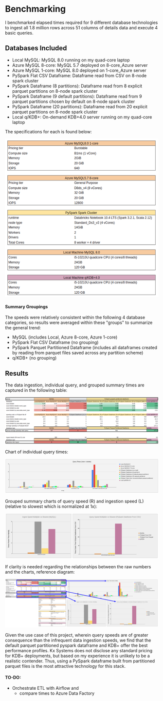 # Benchmarking

I benchmarked elapsed times required for 9 different database technologies to ingest all 1.8 million rows across 51 columns of details data and execute 4 basic queries.

## Databases Included

 - Local MySQL: MySQL 8.0 running on my quad-core laptop  
 - Azure MySQL 8-core: MySQL 5.7 deployed on 8-core_Azure server  
 - Azure MySQL 1-core: MySQL 8.0 deployed on 1-core_Azure server  
 - PySpark Flat CSV Dataframe: Dataframe read from CSV on 8-node spark cluster  
 - PySpark Dataframe (8 partitions): Dataframe read from 8 explicit parquet partitions on 8-node spark cluster  
 - PySpark Dataframe (9 default partitions): Dataframe read from 9 parquet partitions chosen by default on 8-node spark cluster  
 - PySpark Dataframe (20 partitions): Dataframe read from 20 explicit parquet partitions on 8-node spark cluster  
 - Local q/KDB+: On-demand KDB+4.0 server running on my quad-core laptop  

The specifications for each is found below:

![alt text](https://github.com/conner-mcnicholas/StormEventsDB/blob/main/benchmarking/imgs/chart_db_specs.png?raw=true)  

#### Summary Groupings

The speeds were relatively consistent within the following 4 database categories, so results were averaged within these "groups" to summarize the general trend:

 - MySQL (includes Local, Azure 8-core, Azure 1-core)  
 - PySpark Flat CSV Dataframe (no grouping)  
 - PySpark Parquet Partitioned Dataframe (includes all dataframes created by reading from parquet files saved across any partition scheme)  
 - q/KDB+ (no grouping)  

## Results

The data ingestion, individual query, and grouped summary times are captured in the following table:

 ![alt text](https://github.com/conner-mcnicholas/StormEventsDB/blob/main/benchmarking/imgs/charts_numbers.png?raw=true)

Chart of individual query times:  

 ![alt text](https://github.com/conner-mcnicholas/StormEventsDB/blob/main/benchmarking/imgs/chartquery.png?raw=true)

Grouped summary charts of query speed (R) and ingestion speed (L) (relative to slowest which is normalized at 1x):  

![alt text](https://github.com/conner-mcnicholas/StormEventsDB/blob/main/benchmarking/imgs/groupedspeedcharts.png?raw=true)

If clarity is needed regarding the relationships between the raw numbers and the charts, reference diagram:

![alt text](https://github.com/conner-mcnicholas/StormEventsDB/blob/main/benchmarking/imgs/charts_annotated.png?raw=true)


Given the use case of this project, wherein query speeds are of greater consequence than the infrequent data ingestion speeds, we find that the default
parquet partitioned pyspark dataframe and KDB+ offer the best performance profiles.  Kx Systems does not disclose any standard pricing for KDB+ deployments, but based on my experience it is unlikely to be a realistic contender.  Thus, using a PySpark dataframe built from partitioned parquet files is the most attractive technology for this stack.

#### TO-DO:

 - Orchestrate ETL with Airflow and
    - compare times to Azure Data Factory
